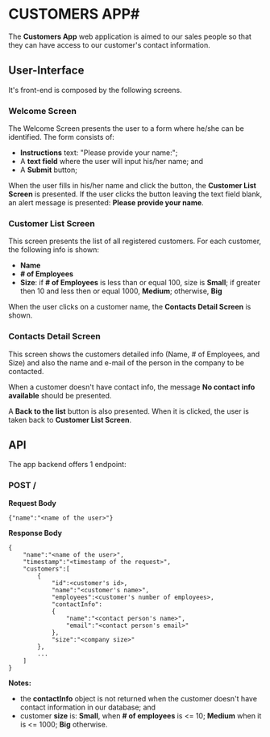 # CUSTOMERS APP#

The **Customers App** web application is aimed to our sales people so that they can have access to our customer's contact information. 

## **User-Interface** ##

It's front-end is composed by the following screens.

### **Welcome Screen** ###

The Welcome Screen presents the user to a form where he/she can be identified. The form consists of:

- **Instructions** text: "Please provide your name:";
- A **text field** where the user will input his/her name; and
- A **Submit** button;

When the user fills in his/her name and click the button, the **Customer List Screen** is presented. If the user clicks the button leaving the text field blank, an alert message is presented: **Please provide your name**.

### **Customer List Screen** ###

This screen presents the list of all registered customers. For each customer, the following info is shown:

- **Name**
- **# of Employees**
- **Size**: if **# of Employees** is less than or equal 100, size is **Small**; if greater then 10 and less then or equal 1000, **Medium**; otherwise, **Big**

When the user clicks on a customer name, the **Contacts Detail Screen** is shown.

### **Contacts Detail Screen** ###

This screen shows the customers detailed info (Name, # of Employees, and Size) and also the name and e-mail of the person in the company to be contacted.

When a customer doesn't have contact info, the message **No contact info available** should be presented.

A **Back to the list** button is also presented. When it is clicked, the user is taken back to **Customer List Screen**.

## **API** ##

The app backend offers 1 endpoint:

### POST / 

**Request Body**

```
{"name":"<name of the user>"}
```

**Response Body**

```
{
    "name":"<name of the user>",
    "timestamp":"<timestamp of the request>",
    "customers":[
        {
            "id":<customer's id>,
            "name":"<customer's name>",
            "employees":<customer's number of employees>,
            "contactInfo":
            {
                "name":"<contact person's name>",
                "email":"<contact person's email>"
            },
            "size":"<company size>"
        },
        ...
    ]
}
```
**Notes:**
- the **contactInfo** object is not returned when the customer doesn't have contact information in our database; and
- customer **size** is: **Small**, when **# of employees** is <= 10; **Medium** when it is <= 1000; **Big** otherwise.
     